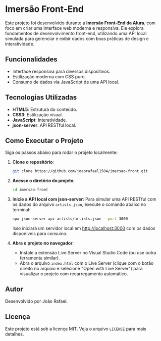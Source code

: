 # Imersão Front-End

Este projeto foi desenvolvido durante a **Imersão Front-End da Alura**, com foco em criar uma interface web moderna e responsiva. Ele explora fundamentos de desenvolvimento front-end, utilizando uma API local simulada para gerenciar e exibir dados com boas práticas de design e interatividade.

## Funcionalidades

- Interface responsiva para diversos dispositivos.
- Estilização moderna com CSS puro.
- Consumo de dados via JavaScript de uma API local.

## Tecnologias Utilizadas

- **HTML5**: Estrutura do conteúdo.
- **CSS3**: Estilização visual.
- **JavaScript**: Interatividade.
- **json-server**: API RESTful local.

## Como Executar o Projeto

Siga os passos abaixo para rodar o projeto localmente:

1. **Clone o repositório**:

   ```bash
   git clone https://github.com/joaorafael1504/imersao-front.git
   ```

2. **Acesse o diretório do projeto**:

   ```bash
   cd imersao-front
   ```

3. **Inicie a API local com json-server**: Para simular uma API RESTful com os dados do arquivo `artists.json`, execute o comando abaixo no terminal:

   ```bash
   npx json-server api-artists/artists.json --port 3000
   ```

   Isso iniciará um servidor local em [http://localhost:3000](http://localhost:3000) com os dados disponíveis para consumo.

4. **Abra o projeto no navegador**:

   - Instale a extensão Live Server no Visual Studio Code (ou use outra ferramenta similar).
   - Abra o arquivo `index.html` com o Live Server (clique com o botão direito no arquivo e selecione "Open with Live Server") para visualizar o projeto com recarregamento automático.

## Autor

Desenvolvido por João Rafael.

## Licença

Este projeto está sob a licença MIT. Veja o arquivo `LICENSE` para mais detalhes.